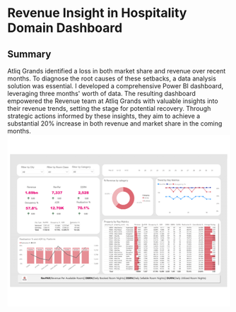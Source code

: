 # Revenue Insight in Hospitality Domain Dashboard

## Summary

Atliq Grands identified a loss in both market share and revenue over recent months. To diagnose the root causes of these setbacks, a data analysis solution was essential. I developed a comprehensive Power BI dashboard, leveraging three months' worth of data. The resulting dashboard empowered the Revenue team at Atliq Grands with valuable insights into their revenue trends, setting the stage for potential recovery. Through strategic actions informed by these insights, they aim to achieve a substantial 20% increase in both revenue and market share in the coming months.
![Hospitalty dashboard-1](https://raw.githubusercontent.com/tayyaba-naz/revenue_Insight_in_the_hospitality_domain/main/Hospitalty%20dashboard-1.png)


